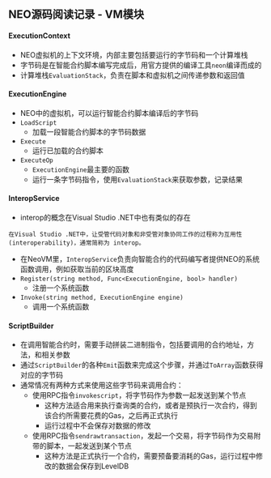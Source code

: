 ## NEO源码阅读记录 - VM模块
#### ExecutionContext
* NEO虚拟机的上下文环境，内部主要包括要运行的字节码和一个计算堆栈
* 字节码是在智能合约脚本编写完成后，用官方提供的编译工具`neon`编译而成的
* 计算堆栈`EvaluationStack`，负责在脚本和虚拟机之间传递参数和返回值

#### ExecutionEngine
* NEO中的虚拟机，可以运行智能合约脚本编译后的字节码
* `LoadScript`
  * 加载一段智能合约脚本的字节码数据
* `Execute`
  * 运行已加载的合约脚本
* `ExecuteOp`
  * `ExecutionEngine`最主要的函数
  * 运行一条字节码指令，使用`EvaluationStack`来获取参数，记录结果

#### InteropService
* interop的概念在Visual Studio .NET中也有类似的存在
```
在Visual Studio .NET中，让受管代码对象和非受管对象协同工作的过程称为互用性(interoperability)，通常简称为 interop。
```
* 在NeoVM里，`InteropService`负责向智能合约的代码编写者提供NEO的系统函数调用，例如获取当前的区块高度
* `Register(string method, Func<ExecutionEngine, bool> handler)`
  * 注册一个系统函数
* `Invoke(string method, ExecutionEngine engine)`
  * 调用一个系统函数

#### ScriptBuilder
* 在调用智能合约时，需要手动拼装二进制指令，包括要调用的合约地址，方法，和相关参数
* 通过`ScriptBuilder`的各种`Emit`函数来完成这个步骤，并通过`ToArray`函数获得对应的字节码
* 通常情况有两种方式来使用这些字节码来调用合约：
  * 使用RPC指令`invokescript`，将字节码作为参数一起发送到某个节点
    * 这种方法适合用来执行查询类的合约，或者是预执行一次合约，得到该合约所需要花费的Gas，之后再正式执行
    * 运行过程中不会保存对数据的修改
  * 使用RPC指令`sendrawtransaction`，发起一个交易，将字节码作为交易附带的脚本，一起发送到某个节点
    * 这种方法是正式执行一个合约，需要预备要消耗的Gas，运行过程中修改的数据会保存到LevelDB
